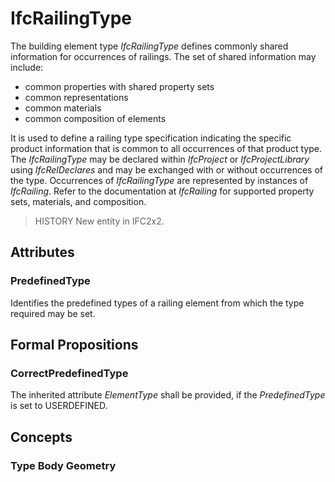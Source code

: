 # IfcRailingType

The building element type _IfcRailingType_ defines commonly shared information for occurrences of railings. The set of shared information may include:

* common properties with shared property sets
* common representations
* common materials
* common composition of elements
<!-- end of definition -->
It is used to define a railing type specification indicating the specific product information that is common to all occurrences of that product type. The _IfcRailingType_ may be declared within _IfcProject_ or _IfcProjectLibrary_ using _IfcRelDeclares_ and may be exchanged with or without occurrences of the type. Occurrences of _IfcRailingType_ are represented by instances of _IfcRailing_. Refer to the documentation at _IfcRailing_ for supported property sets, materials, and composition.

> HISTORY  New entity in IFC2x2.

## Attributes

### PredefinedType
Identifies the predefined types of a railing element from which the type required may be set.

## Formal Propositions

### CorrectPredefinedType
The inherited attribute _ElementType_ shall be provided, if the _PredefinedType_ is set to USERDEFINED.

## Concepts

### Type Body Geometry



